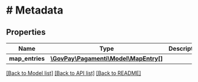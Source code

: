 # # Metadata

## Properties

Name | Type | Description | Notes
------------ | ------------- | ------------- | -------------
**map_entries** | [**\GovPay\Pagamenti\Model\MapEntry[]**](MapEntry.md) |  | [optional]

[[Back to Model list]](../../README.md#models) [[Back to API list]](../../README.md#endpoints) [[Back to README]](../../README.md)
